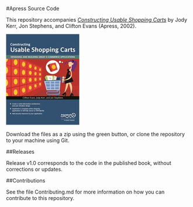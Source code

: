 #Apress Source Code

This repository accompanies [*Constructing Usable Shopping Carts*](http://www.apress.com/9781590594087) by Jody Kerr, Jon Stephens, and Clifton Evans (Apress, 2002).

![Cover image](9781590594087.jpg)

Download the files as a zip using the green button, or clone the repository to your machine using Git.

##Releases

Release v1.0 corresponds to the code in the published book, without corrections or updates.

##Contributions

See the file Contributing.md for more information on how you can contribute to this repository.
